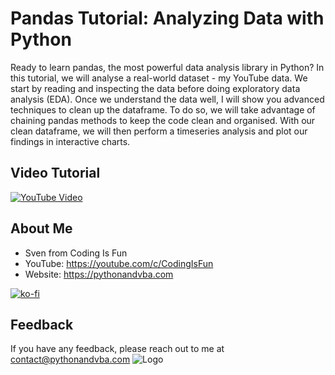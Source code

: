 # Pandas Tutorial: Analyzing Data with Python
Ready to learn pandas, the most powerful data analysis library in Python?   In this tutorial, we will analyse a real-world dataset - my YouTube data. We start by reading and inspecting the data before doing exploratory data analysis (EDA). Once we understand the data well, I will show you advanced techniques to clean up the dataframe. To do so, we will take advantage of chaining pandas methods to keep the code clean and organised. With our clean dataframe, we will then perform a timeseries analysis and plot our findings in interactive charts.


## Video Tutorial
[![YouTube Video](https://img.youtube.com/vi/RXEP1R_ZNrs/0.jpg)](https://youtu.be/RXEP1R_ZNrs)


## About Me
- Sven from Coding Is Fun
- YouTube: https://youtube.com/c/CodingIsFun
- Website: https://pythonandvba.com

[![ko-fi](https://ko-fi.com/img/githubbutton_sm.svg)](https://ko-fi.com/X7X47Q0EG)

## Feedback
If you have any feedback, please reach out to me at contact@pythonandvba.com
![Logo](https://www.pythonandvba.com/banner-img)
